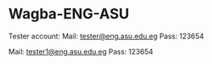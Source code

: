 # Wagba-ENG-ASU
Tester account: 
Mail: tester@eng.asu.edu.eg
Pass: 123654

Mail: tester1@eng.asu.edu.eg
Pass: 123654
